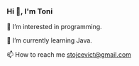 ### Hi 👋, I'm Toni



🔭 I’m interested in programming.

🌱 I’m currently learning Java.

📫 How to reach me stojcevict@gmail.com

